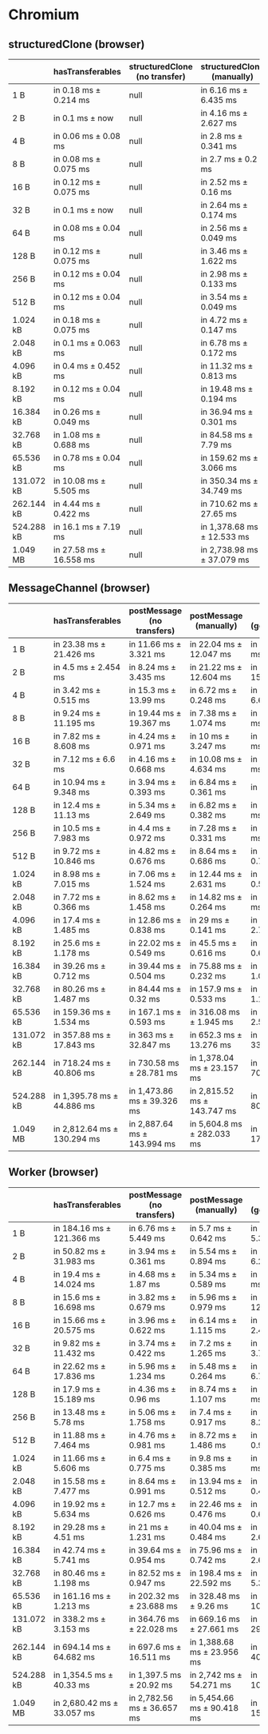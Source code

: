 # Chromium

## structuredClone (browser)

|            | hasTransferables        | structuredClone (no transfer) | structuredClone (manually) | structuredClone (getTransferable*) | structuredClone (getTransferables) |
| ---------- | ----------------------- | ----------------------------- | -------------------------- | ---------------------------------- | ---------------------------------- |
| 1 B        | in 0.18 ms ± 0.214 ms   | null                          | in 6.16 ms ± 6.435 ms      | in 4.64 ms ± 2.922 ms              | in 3.12 ms ± 0.523 ms              |
| 2 B        | in 0.1 ms ± now         | null                          | in 4.16 ms ± 2.627 ms      | in 3.74 ms ± 0.995 ms              | in 3.28 ms ± 0.397 ms              |
| 4 B        | in 0.06 ms ± 0.08 ms    | null                          | in 2.8 ms ± 0.341 ms       | in 3.06 ms ± 0.25 ms               | in 3.22 ms ± 0.223 ms              |
| 8 B        | in 0.08 ms ± 0.075 ms   | null                          | in 2.7 ms ± 0.2 ms         | in 3.38 ms ± 0.935 ms              | in 2.78 ms ± 0.264 ms              |
| 16 B       | in 0.12 ms ± 0.075 ms   | null                          | in 2.52 ms ± 0.16 ms       | in 2.82 ms ± 0.194 ms              | in 3 ms ± 0.415 ms                 |
| 32 B       | in 0.1 ms ± now         | null                          | in 2.64 ms ± 0.174 ms      | in 3.02 ms ± 0.147 ms              | in 3.26 ms ± 0.826 ms              |
| 64 B       | in 0.08 ms ± 0.04 ms    | null                          | in 2.56 ms ± 0.049 ms      | in 3.08 ms ± 0.183 ms              | in 4 ms ± 1.553 ms                 |
| 128 B      | in 0.12 ms ± 0.075 ms   | null                          | in 3.46 ms ± 1.622 ms      | in 3.82 ms ± 0.611 ms              | in 3.46 ms ± 0.162 ms              |
| 256 B      | in 0.12 ms ± 0.04 ms    | null                          | in 2.98 ms ± 0.133 ms      | in 4.48 ms ± 0.264 ms              | in 4.08 ms ± 0.04 ms               |
| 512 B      | in 0.12 ms ± 0.04 ms    | null                          | in 3.54 ms ± 0.049 ms      | in 13.24 ms ± 3.729 ms             | in 5.82 ms ± 0.214 ms              |
| 1.024 kB   | in 0.18 ms ± 0.075 ms   | null                          | in 4.72 ms ± 0.147 ms      | in 9.74 ms ± 0.418 ms              | in 9.02 ms ± 0.417 ms              |
| 2.048 kB   | in 0.1 ms ± 0.063 ms    | null                          | in 6.78 ms ± 0.172 ms      | in 16 ms ± 0.415 ms                | in 15.82 ms ± 1.308 ms             |
| 4.096 kB   | in 0.4 ms ± 0.452 ms    | null                          | in 11.32 ms ± 0.813 ms     | in 29.32 ms ± 0.917 ms             | in 26.52 ms ± 0.147 ms             |
| 8.192 kB   | in 0.12 ms ± 0.04 ms    | null                          | in 19.48 ms ± 0.194 ms     | in 55.72 ms ± 0.527 ms             | in 50.64 ms ± 0.383 ms             |
| 16.384 kB  | in 0.26 ms ± 0.049 ms   | null                          | in 36.94 ms ± 0.301 ms     | in 110.66 ms ± 0.615 ms            | in 99.48 ms ± 0.999 ms             |
| 32.768 kB  | in 1.08 ms ± 0.688 ms   | null                          | in 84.58 ms ± 7.79 ms      | in 225.8 ms ± 2.353 ms             | in 202.56 ms ± 0.634 ms            |
| 65.536 kB  | in 0.78 ms ± 0.04 ms    | null                          | in 159.62 ms ± 3.066 ms    | in 449.16 ms ± 3.745 ms            | in 416.12 ms ± 6.424 ms            |
| 131.072 kB | in 10.08 ms ± 5.505 ms  | null                          | in 350.34 ms ± 34.749 ms   | in 909.46 ms ± 22.165 ms           | in 824.04 ms ± 3.554 ms            |
| 262.144 kB | in 4.44 ms ± 0.422 ms   | null                          | in 710.62 ms ± 27.65 ms    | in 1,871.02 ms ± 14.029 ms         | in 1,715.34 ms ± 15.029 ms         |
| 524.288 kB | in 16.1 ms ± 7.19 ms    | null                          | in 1,378.68 ms ± 12.533 ms | in 3,714.34 ms ± 60.63 ms          | in 3,387.86 ms ± 32.359 ms         |
| 1.049 MB   | in 27.58 ms ± 16.558 ms | null                          | in 2,738.98 ms ± 37.079 ms | in 7,354.22 ms ± 45.468 ms         | in 6,733.62 ms ± 50.657 ms         |

## MessageChannel (browser)

|            | hasTransferables            | postMessage (no transfers)  | postMessage (manually)      | postMessage (getTransferable*) | postMessage (getTransferables) |
| ---------- | --------------------------- | --------------------------- | --------------------------- | ------------------------------ | ------------------------------ |
| 1 B        | in 23.38 ms ± 21.426 ms     | in 11.66 ms ± 3.321 ms      | in 22.04 ms ± 12.047 ms     | in 23.74 ms ± 8.91 ms          | in 23.54 ms ± 31.331 ms        |
| 2 B        | in 4.5 ms ± 2.454 ms        | in 8.24 ms ± 3.435 ms       | in 21.22 ms ± 12.604 ms     | in 24.52 ms ± 15.81 ms         | in 9.26 ms ± 4.834 ms          |
| 4 B        | in 3.42 ms ± 0.515 ms       | in 15.3 ms ± 13.99 ms       | in 6.72 ms ± 0.248 ms       | in 11.82 ms ± 6.666 ms         | in 9.6 ms ± 5.351 ms           |
| 8 B        | in 9.24 ms ± 11.195 ms      | in 19.44 ms ± 19.367 ms     | in 7.38 ms ± 1.074 ms       | in 8.58 ms ± 2.953 ms          | in 6.66 ms ± 0.543 ms          |
| 16 B       | in 7.82 ms ± 8.608 ms       | in 4.24 ms ± 0.971 ms       | in 10 ms ± 3.247 ms         | in 9.22 ms ± 2.073 ms          | in 7.5 ms ± 1.58 ms            |
| 32 B       | in 7.12 ms ± 6.6 ms         | in 4.16 ms ± 0.668 ms       | in 10.08 ms ± 4.634 ms      | in 7.66 ms ± 0.745 ms          | in 6.98 ms ± 0.479 ms          |
| 64 B       | in 10.94 ms ± 9.348 ms      | in 3.94 ms ± 0.393 ms       | in 6.84 ms ± 0.361 ms       | in 9 ms ± 2.098 ms             | in 7.04 ms ± 0.372 ms          |
| 128 B      | in 12.4 ms ± 11.13 ms       | in 5.34 ms ± 2.649 ms       | in 6.82 ms ± 0.382 ms       | in 8.38 ms ± 0.662 ms          | in 8.98 ms ± 2.148 ms          |
| 256 B      | in 10.5 ms ± 7.983 ms       | in 4.4 ms ± 0.972 ms        | in 7.28 ms ± 0.331 ms       | in 9.28 ms ± 0.605 ms          | in 8.9 ms ± 0.623 ms           |
| 512 B      | in 9.72 ms ± 10.846 ms      | in 4.82 ms ± 0.676 ms       | in 8.64 ms ± 0.686 ms       | in 11.64 ms ± 0.723 ms         | in 10.98 ms ± 0.523 ms         |
| 1.024 kB   | in 8.98 ms ± 7.015 ms       | in 7.06 ms ± 1.524 ms       | in 12.44 ms ± 2.631 ms      | in 16.04 ms ± 0.592 ms         | in 15.08 ms ± 0.293 ms         |
| 2.048 kB   | in 7.72 ms ± 0.366 ms       | in 8.62 ms ± 1.458 ms       | in 14.82 ms ± 0.264 ms      | in 30.2 ms ± 0.807 ms          | in 23.72 ms ± 0.331 ms         |
| 4.096 kB   | in 17.4 ms ± 1.485 ms       | in 12.86 ms ± 0.838 ms      | in 29 ms ± 0.141 ms         | in 44.26 ms ± 2.733 ms         | in 39.84 ms ± 0.75 ms          |
| 8.192 kB   | in 25.6 ms ± 1.178 ms       | in 22.02 ms ± 0.549 ms      | in 45.5 ms ± 0.616 ms       | in 78.84 ms ± 0.695 ms         | in 71.08 ms ± 0.306 ms         |
| 16.384 kB  | in 39.26 ms ± 0.712 ms      | in 39.44 ms ± 0.504 ms      | in 75.88 ms ± 0.232 ms      | in 149.28 ms ± 1.044 ms        | in 140.12 ms ± 1.144 ms        |
| 32.768 kB  | in 80.26 ms ± 1.487 ms      | in 84.44 ms ± 0.32 ms       | in 157.9 ms ± 0.533 ms      | in 303.76 ms ± 1.191 ms        | in 282.82 ms ± 1.087 ms        |
| 65.536 kB  | in 159.36 ms ± 1.534 ms     | in 167.1 ms ± 0.593 ms      | in 316.08 ms ± 1.945 ms     | in 604.32 ms ± 2.533 ms        | in 571.78 ms ± 1.962 ms        |
| 131.072 kB | in 357.88 ms ± 17.843 ms    | in 363 ms ± 32.847 ms       | in 652.3 ms ± 13.276 ms     | in 1,268.32 ms ± 33.9 ms       | in 1,200.36 ms ± 28.721 ms     |
| 262.144 kB | in 718.24 ms ± 40.806 ms    | in 730.58 ms ± 28.781 ms    | in 1,378.04 ms ± 23.157 ms  | in 2,606.9 ms ± 70.81 ms       | in 2,444.96 ms ± 46.578 ms     |
| 524.288 kB | in 1,395.78 ms ± 44.886 ms  | in 1,473.86 ms ± 39.326 ms  | in 2,815.52 ms ± 143.747 ms | in 5,093.36 ms ± 80.221 ms     | in 4,915.34 ms ± 69.249 ms     |
| 1.049 MB   | in 2,812.64 ms ± 130.294 ms | in 2,887.64 ms ± 143.994 ms | in 5,604.8 ms ± 282.033 ms  | in 10,239.7 ms ± 173.23 ms     | in 9,750.94 ms ± 193.44 ms     |

## Worker (browser)

|            | hasTransferables           | postMessage (no transfers) | postMessage (manually)     | postMessage (getTransferable*) | postMessage (getTransferables) |
| ---------- | -------------------------- | -------------------------- | -------------------------- | ------------------------------ | ------------------------------ |
| 1 B        | in 184.16 ms ± 121.366 ms  | in 6.76 ms ± 5.449 ms      | in 5.7 ms ± 0.642 ms       | in 13.82 ms ± 5.342 ms         | in 18.82 ms ± 9.619 ms         |
| 2 B        | in 50.82 ms ± 31.983 ms    | in 3.94 ms ± 0.361 ms      | in 5.54 ms ± 0.894 ms      | in 11.62 ms ± 6.244 ms         | in 18.68 ms ± 3.257 ms         |
| 4 B        | in 19.4 ms ± 14.024 ms     | in 4.68 ms ± 1.87 ms       | in 5.34 ms ± 0.589 ms      | in 10.4 ms ± 3.613 ms          | in 11.76 ms ± 3.147 ms         |
| 8 B        | in 15.6 ms ± 16.698 ms     | in 3.82 ms ± 0.679 ms      | in 5.96 ms ± 0.979 ms      | in 17.3 ms ± 12.731 ms         | in 18.68 ms ± 10.206 ms        |
| 16 B       | in 15.66 ms ± 20.575 ms    | in 3.96 ms ± 0.622 ms      | in 6.14 ms ± 1.115 ms      | in 11.64 ms ± 2.417 ms         | in 15.64 ms ± 3.98 ms          |
| 32 B       | in 9.82 ms ± 11.432 ms     | in 3.74 ms ± 0.422 ms      | in 7.2 ms ± 1.265 ms       | in 11.26 ms ± 3.761 ms         | in 18 ms ± 13.793 ms           |
| 64 B       | in 22.62 ms ± 17.836 ms    | in 5.96 ms ± 1.234 ms      | in 5.48 ms ± 0.264 ms      | in 12.54 ms ± 6.702 ms         | in 7.84 ms ± 1.402 ms          |
| 128 B      | in 17.9 ms ± 15.189 ms     | in 4.36 ms ± 0.96 ms       | in 8.74 ms ± 1.107 ms      | in 10.36 ms ± 4.03 ms          | in 7.74 ms ± 1.602 ms          |
| 256 B      | in 13.48 ms ± 5.78 ms      | in 5.06 ms ± 1.758 ms      | in 7.4 ms ± 0.917 ms       | in 12.76 ms ± 8.272 ms         | in 8.08 ms ± 1.009 ms          |
| 512 B      | in 11.88 ms ± 7.464 ms     | in 4.76 ms ± 0.981 ms      | in 8.72 ms ± 1.486 ms      | in 10.34 ms ± 0.924 ms         | in 9.64 ms ± 0.265 ms          |
| 1.024 kB   | in 11.66 ms ± 5.606 ms     | in 6.4 ms ± 0.775 ms       | in 9.8 ms ± 0.385 ms       | in 14.34 ms ± 1.05 ms          | in 13.52 ms ± 0.445 ms         |
| 2.048 kB   | in 15.58 ms ± 7.477 ms     | in 8.64 ms ± 0.991 ms      | in 13.94 ms ± 0.512 ms     | in 22.58 ms ± 0.458 ms         | in 22.48 ms ± 2.581 ms         |
| 4.096 kB   | in 19.92 ms ± 5.634 ms     | in 12.7 ms ± 0.626 ms      | in 22.46 ms ± 0.476 ms     | in 39.82 ms ± 0.673 ms         | in 36.64 ms ± 0.554 ms         |
| 8.192 kB   | in 29.28 ms ± 4.51 ms      | in 21 ms ± 1.231 ms        | in 40.04 ms ± 0.484 ms     | in 76.02 ms ± 2.655 ms         | in 67.64 ms ± 0.712 ms         |
| 16.384 kB  | in 42.74 ms ± 5.741 ms     | in 39.64 ms ± 0.954 ms     | in 75.96 ms ± 0.742 ms     | in 144.82 ms ± 2.606 ms        | in 135.8 ms ± 2.012 ms         |
| 32.768 kB  | in 80.46 ms ± 1.198 ms     | in 82.52 ms ± 0.947 ms     | in 198.4 ms ± 22.592 ms    | in 291.12 ms ± 5.306 ms        | in 279.82 ms ± 9.406 ms        |
| 65.536 kB  | in 161.16 ms ± 1.213 ms    | in 202.32 ms ± 23.688 ms   | in 328.48 ms ± 9.26 ms     | in 586.44 ms ± 10.833 ms       | in 560.48 ms ± 6.927 ms        |
| 131.072 kB | in 338.2 ms ± 3.153 ms     | in 364.76 ms ± 22.028 ms   | in 669.16 ms ± 27.661 ms   | in 1,188.62 ms ± 29.542 ms     | in 1,156.48 ms ± 38.533 ms     |
| 262.144 kB | in 694.14 ms ± 64.682 ms   | in 697.6 ms ± 16.511 ms    | in 1,388.68 ms ± 23.956 ms | in 2,437.06 ms ± 40.258 ms     | in 2,310.28 ms ± 76.545 ms     |
| 524.288 kB | in 1,354.5 ms ± 40.33 ms   | in 1,397.5 ms ± 20.92 ms   | in 2,742 ms ± 54.271 ms    | in 4,800.02 ms ± 100.152 ms    | in 4,517.78 ms ± 42.686 ms     |
| 1.049 MB   | in 2,680.42 ms ± 33.057 ms | in 2,782.56 ms ± 36.657 ms | in 5,454.66 ms ± 90.418 ms | in 9,584.38 ms ± 150.574 ms    | in 8,961.18 ms ± 84.267 ms     |